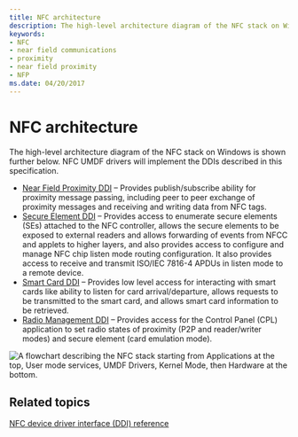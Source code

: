 ```yaml
---
title: NFC architecture
description: The high-level architecture diagram of the NFC stack on Windows is shown further below. NFC UMDF drivers will implement the DDIs described in this specification.
keywords:
- NFC
- near field communications
- proximity
- near field proximity
- NFP
ms.date: 04/20/2017
---
```


# NFC architecture


The high-level architecture diagram of the NFC stack on Windows is shown further below. NFC UMDF drivers will implement the DDIs described in this specification.

-   [Near Field Proximity DDI](/windows-hardware/drivers/ddi/_nfpdrivers/#functions) – Provides publish/subscribe ability for proximity message passing, including peer to peer exchange of proximity messages and receiving and writing data from NFC tags.
-   [Secure Element DDI](/windows-hardware/drivers/ddi/_nfpdrivers/#functions) – Provides access to enumerate secure elements (SEs) attached to the NFC controller, allows the secure elements to be exposed to external readers and allows forwarding of events from NFCC and applets to higher layers, and also provides access to configure and manage NFC chip listen mode routing configuration. It also provides access to receive and transmit ISO/IEC 7816-4 APDUs in listen mode to a remote device.
-   [Smart Card DDI](/previous-versions/dn905601(v=vs.85)) – Provides low level access for interacting with smart cards like ability to listen for card arrival/departure, allows requests to be transmitted to the smart card, and allows smart card information to be retrieved.
-   [Radio Management DDI](/windows-hardware/drivers/ddi/_nfpdrivers/#functions) – Provides access for the Control Panel (CPL) application to set radio states of proximity (P2P and reader/writer modes) and secure element (card emulation mode).

![A flowchart describing the NFC stack starting from Applications at the top, User mode services, UMDF Drivers, Kernel Mode, then Hardware at the bottom.](images/nfcarchitecture.png)

 

 
## Related topics
 [NFC device driver interface (DDI) reference](/windows-hardware/drivers/ddi/index)  
